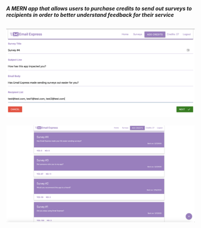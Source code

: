 ##### A MERN app that allows users to purchase credits to send out surveys to recipients in order to better understand feedback for their service
![preview1](https://github.com/neekyo/Email-Express/blob/master/client/src/assets/preview1.png)
---
![preview2](https://github.com/neekyo/Email-Express/blob/master/client/src/assets/preview2.png)
</div>
